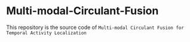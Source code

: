 # Multi-modal-Circulant-Fusion
This repository is the source code of `Multi-modal Circulant Fusion for Temporal Activity Localization`
